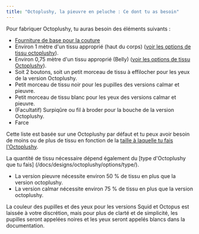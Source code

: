 ```yaml
---
title: "Octoplushy, la pieuvre en peluche : Ce dont tu as besoin"
---
```


Pour fabriquer Octoplushy, tu auras besoin des éléments suivants :

- [Fourniture de base pour la couture](/docs/sewing/basic-sewing-supplies)
- Environ 1 mètre d'un tissu approprié (haut du corps) ([voir les options de tissu octoplushy](/docs/designs/octoplushy/fabric/)).
- Environ 0,75 mètre d'un tissu approprié (Belly) ([voir les options de tissu Octoplushy](/docs/designs/octoplushy/fabric/)).
- Soit 2 boutons, soit un petit morceau de tissu à effilocher pour les yeux de la version Octoplushy.
- Petit morceau de tissu noir pour les pupilles des versions calmar et pieuvre.
- Petit morceau de tissu blanc pour les yeux des versions calmar et pieuvre.
- (Facultatif) Surpiqûre ou fil à broder pour la bouche de la version Octoplushy.
- Farce

<Note>

Cette liste est basée sur une Octoplushy par défaut et tu peux avoir besoin de moins ou de plus de tissu en fonction de la [taille à laquelle tu fais l'Octoplushy](/docs/designs/octoplushy/options/size/). 

La quantité de tissu nécessaire dépend également du [type d'Octoplushy que tu fais] (/docs/designs/octoplushy/options/type/).
- La version pieuvre nécessite environ 50 % de tissu en plus que la version octoplushy.
- La version calmar nécessite environ 75 % de tissu en plus que la version octoplushy.

La couleur des pupilles et des yeux pour les versions Squid et Octopus est laissée à votre discrétion, mais pour plus de clarté et de simplicité, les pupilles seront appelées noires et les yeux seront appelés blancs dans la documentation.

</Note>
